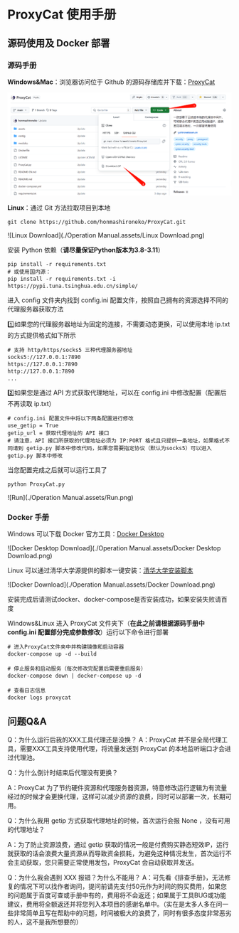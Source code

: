 # ProxyCat 使用手册

## 源码使用及 Docker 部署

### 源码手册

**Windows&Mac**：浏览器访问位于 Github 的源码存储库并下载：[ProxyCat](https://github.com/honmashironeko/ProxyCat)

![Windows Download](./Operation%20Manual.assets/Windows%20Download.png)

**Linux**：通过 Git 方法拉取项目到本地

```
git clone https://github.com/honmashironeko/ProxyCat.git
```

![Linux Download](./Operation Manual.assets/Linux Download.png)

安装 Python 依赖（**请尽量保证Python版本为3.8-3.11**）

```
pip install -r requirements.txt
# 或使用国内源：
pip install -r requirements.txt -i https://pypi.tuna.tsinghua.edu.cn/simple/
```

进入 config 文件夹内找到 config.ini 配置文件，按照自己拥有的资源选择不同的代理服务器获取方法

1️⃣如果您的代理服务器地址为固定的连接，不需要动态更换，可以使用本地 ip.txt 的方式提供格式如下所示

```
# 支持 http/https/socks5 三种代理服务器地址
socks5://127.0.0.1:7890
https://127.0.0.1:7890
http://127.0.0.1:7890
...
```

2️⃣如果您是通过 API 方式获取代理地址，可以在 config.ini 中修改配置（配置后不再读取 ip.txt）

```
# config.ini 配置文件中将以下两条配置进行修改
use_getip = True
getip_url = 获取代理地址的 API 接口
# 请注意，API 接口所获取的代理地址必须为 IP:PORT 格式且只提供一条地址，如果格式不同请到 getip.py 脚本中修改代码，如果您需要指定协议（默认为socks5）可以进入 getip.py 脚本中修改
```

当您配置完成之后就可以运行工具了

```
python ProxyCat.py
```

![Run](./Operation Manual.assets/Run.png)

### Docker 手册

Windows 可以下载 Docker 官方工具：[Docker Desktop](docs.dockerd.com.cn)

![Docker Desktop Download](./Operation Manual.assets/Docker Desktop Download.png)

Linux 可以通过清华大学源提供的脚本一键安装：[清华大学安装脚本](https://mirrors.tuna.tsinghua.edu.cn/help/docker-ce/)

![Docker Download](./Operation Manual.assets/Docker Download.png)

安装完成后请测试docker、docker-compose是否安装成功，如果安装失败请百度

Windows&Linux 进入 ProxyCat 文件夹下（**在此之前请根据源码手册中 config.ini 配置部分完成参数修改**）运行以下命令进行部署

```
# 进入ProxyCat文件夹中并构建镜像和启动容器
docker-compose up -d --build

# 停止服务和启动服务（每次修改完配置后需要重启服务）
docker-compose down | docker-compose up -d

# 查看日志信息
docker logs proxycat
```

## 问题Q&A

Q：为什么运行后我的XXX工具代理还是没换？
A：ProxyCat 并不是全局代理工具，需要XXX工具支持使用代理，将流量发送到 ProxyCat 的本地监听端口才会进过代理池。



Q：为什么倒计时结束后代理没有更换？

A：ProxyCat 为了节约硬件资源和代理服务器资源，特意修改运行逻辑为有流量经过的时候才会更换代理，这样可以减少资源的浪费，同时可以部署一次，长期可用。



Q：为什么我用 getip 方式获取代理地址的时候，首次运行会报 None ，没有可用的代理地址？

A：为了防止资源浪费，通过 getip 获取的情况一般是付费购买静态短效IP，运行就获取的话会浪费大量资源从而导致资金损耗，为避免这种情况发生，首次运行不会主动获取，您只需要正常使用发包，ProxyCat 会自动获取并发送。



Q：为什么我会遇到 XXX 报错？为什么不能用？
A：可先看《排查手册》，无法修复的情况下可以找作者询问，提问前请先支付50元作为时间的购买费用，如果您的问题属于百度可查或手册中有的，费用将不会返还；如果属于工具BUG或功能建议，费用将全额返还并将您列入本项目的感谢名单中。（实在是太多人多在问一些非常简单且写在帮助中的问题，时间被极大的浪费了，同时有很多态度非常恶劣的人，这不是我所想要的） 
